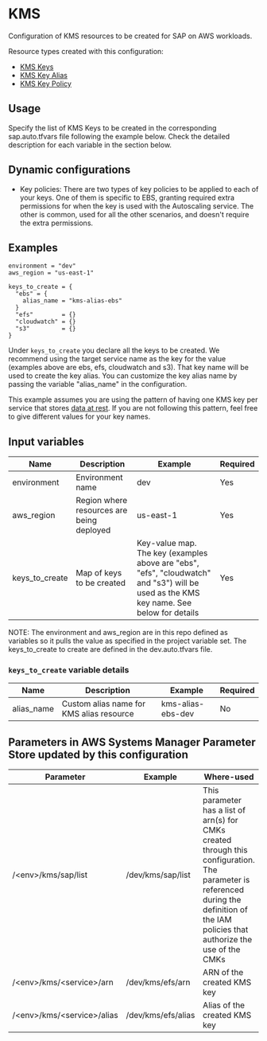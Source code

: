 # KMS

Configuration of KMS resources to be created for SAP on AWS workloads. 

Resource types created with this configuration:

* [KMS Keys](https://registry.terraform.io/providers/hashicorp/aws/latest/docs/resources/kms_key)
* [KMS Key Alias](https://registry.terraform.io/providers/hashicorp/aws/latest/docs/resources/kms_alias)
* [KMS Key Policy](https://registry.terraform.io/providers/hashicorp/aws/latest/docs/resources/kms_key_policy)

## Usage

Specify the list of KMS Keys to be created in the corresponding sap.auto.tfvars file following the example below. Check the detailed description for each variable in the section below.

## Dynamic configurations

* Key policies: There are two types of key policies to be applied to each of your keys. One of them is specific to EBS, granting required extra permissions for when the key is used with the Autoscaling service. The other is common, used for all the other scenarios, and doesn't require the extra permissions.

## Examples

```hcl
environment = "dev"
aws_region = "us-east-1"

keys_to_create = {
  "ebs" = {
    alias_name = "kms-alias-ebs"
  }
  "efs"        = {}
  "cloudwatch" = {}
  "s3"         = {}
}
```

Under ```keys_to_create``` you declare all the keys to be created. We recommend using the target service name as the key for the value (examples above are ebs, efs, cloudwatch and s3). That key name will be used to create the key alias. You can customize the key alias name by passing the variable "alias_name" in the configuration.

This example assumes you are using the pattern of having one KMS key per service that stores [data at rest](https://docs.aws.amazon.com/wellarchitected/latest/security-pillar/protecting-data-at-rest.html). If you are not following this pattern, feel free to give different values for your key names.

## Input variables

| Name | Description | Example | Required |
|------|-------------|--------|--------|
|environment|Environment name|dev|Yes
|aws_region|Region where resources are being deployed|us-east-1|Yes
|keys_to_create|Map of keys to be created|Key-value map. The key (examples above are "ebs", "efs", "cloudwatch" and "s3") will be used as the KMS key name. See below for details|Yes

NOTE: The environment and aws_region are in this repo defined as variables so it pulls the value as specified in the project variable set. The keys_to_create to create are defined in the dev.auto.tfvars file. 

### ```keys_to_create``` variable details
| Name | Description | Example | Required |
|------|-------------|--------|--------|
|alias_name|Custom alias name for KMS alias resource|kms-alias-ebs-dev|No


## Parameters in AWS Systems Manager Parameter Store updated by this configuration

| Parameter | Example | Where-used |
|------|-------------|------------|
|/&lt;env&gt;/kms/sap/list|/dev/kms/sap/list|This parameter has a list of arn(s) for CMKs created through this configuration. The parameter is referenced during the definition of the IAM policies that authorize the use of the CMKs|
|/&lt;env&gt;/kms/&lt;service&gt;/arn|/dev/kms/efs/arn|ARN of the created KMS key
|/&lt;env&gt;/kms/&lt;service&gt;/alias|/dev/kms/efs/alias|Alias of the created KMS key
